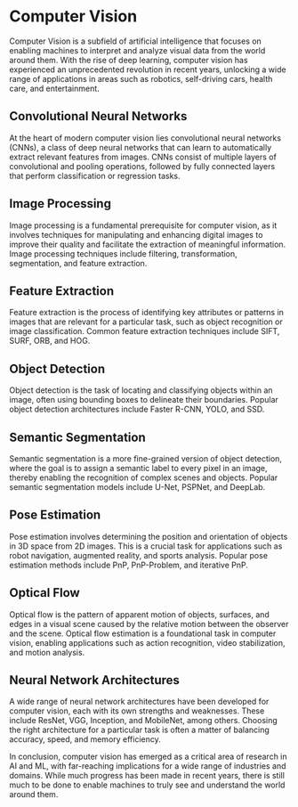 # Computer Vision

Computer Vision is a subfield of artificial intelligence that focuses on enabling machines to interpret and analyze visual data from the world around them. With the rise of deep learning, computer vision has experienced an unprecedented revolution in recent years, unlocking a wide range of applications in areas such as robotics, self-driving cars, health care, and entertainment.

## Convolutional Neural Networks

At the heart of modern computer vision lies convolutional neural networks (CNNs), a class of deep neural networks that can learn to automatically extract relevant features from images. CNNs consist of multiple layers of convolutional and pooling operations, followed by fully connected layers that perform classification or regression tasks.

## Image Processing

Image processing is a fundamental prerequisite for computer vision, as it involves techniques for manipulating and enhancing digital images to improve their quality and facilitate the extraction of meaningful information. Image processing techniques include filtering, transformation, segmentation, and feature extraction.

## Feature Extraction

Feature extraction is the process of identifying key attributes or patterns in images that are relevant for a particular task, such as object recognition or image classification. Common feature extraction techniques include SIFT, SURF, ORB, and HOG.

## Object Detection

Object detection is the task of locating and classifying objects within an image, often using bounding boxes to delineate their boundaries. Popular object detection architectures include Faster R-CNN, YOLO, and SSD.

## Semantic Segmentation

Semantic segmentation is a more fine-grained version of object detection, where the goal is to assign a semantic label to every pixel in an image, thereby enabling the recognition of complex scenes and objects. Popular semantic segmentation models include U-Net, PSPNet, and DeepLab.

## Pose Estimation

Pose estimation involves determining the position and orientation of objects in 3D space from 2D images. This is a crucial task for applications such as robot navigation, augmented reality, and sports analysis. Popular pose estimation methods include PnP, PnP-Problem, and iterative PnP.

## Optical Flow

Optical flow is the pattern of apparent motion of objects, surfaces, and edges in a visual scene caused by the relative motion between the observer and the scene. Optical flow estimation is a foundational task in computer vision, enabling applications such as action recognition, video stabilization, and motion analysis.

## Neural Network Architectures

A wide range of neural network architectures have been developed for computer vision, each with its own strengths and weaknesses. These include ResNet, VGG, Inception, and MobileNet, among others. Choosing the right architecture for a particular task is often a matter of balancing accuracy, speed, and memory efficiency.

In conclusion, computer vision has emerged as a critical area of research in AI and ML, with far-reaching implications for a wide range of industries and domains. While much progress has been made in recent years, there is still much to be done to enable machines to truly see and understand the world around them.
